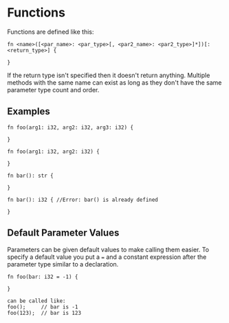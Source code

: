 # Functions
Functions are defined like this:
```
fn <name>([<par_name>: <par_type>[, <par2_name>: <par2_type>]*])[: <return_type>] {

}
```
If the return type isn't specified then it doesn't return anything. Multiple methods with the same name can exist as long as they don't have the same parameter type count and order.

## Examples

```
fn foo(arg1: i32, arg2: i32, arg3: i32) {

}

fn foo(arg1: i32, arg2: i32) {

}

fn bar(): str {

}

fn bar(): i32 { //Error: bar() is already defined

}
```

## Default Parameter Values
Parameters can be given default values to make calling them easier. To specify a default value you put a ``=`` and a constant expression after the parameter type similar to a declaration.
```
fn foo(bar: i32 = -1) {

}

can be called like:
foo();     // bar is -1
foo(123);  // bar is 123
```
